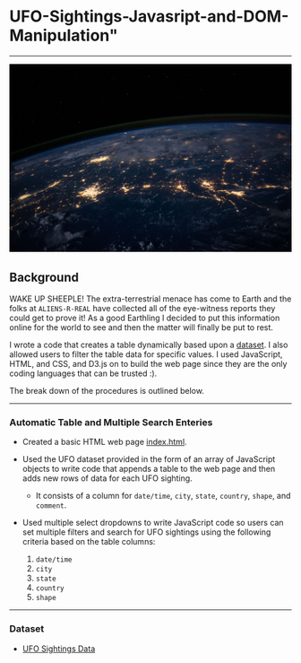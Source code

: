 # UFO-Sightings-Javasript-and-DOM-Manipulation"
- - -
![UFO-Sightings](static/images/nasa.jpg)
## Background

WAKE UP SHEEPLE! The extra-terrestrial menace has come to Earth and the folks at `ALIENS-R-REAL` have collected all of the eye-witness reports they could get to prove it! As a good Earthling I decided to put this information online for the world to see and then the matter will finally be put to rest.

I wrote a code that creates a table dynamically based upon a [dataset](static/js/data.js). I also allowed users to filter the table data for specific values. I used JavaScript, HTML, and CSS, and D3.js on to build the web page since they are the only coding languages that can be trusted :).

The break down of the procedures is outlined below.

- - -

### Automatic Table and Multiple Search Enteries

* Created a basic HTML web page [index.html](index.html).

* Used the UFO dataset provided in the form of an array of JavaScript objects to write code that appends a table to the web page and then adds new rows of data for each UFO sighting.

  * It consists of a column for `date/time`, `city`, `state`, `country`, `shape`, and `comment`.

* Used multiple select dropdowns to write JavaScript code so users can set multiple filters and search for UFO sightings using the following criteria based on the table columns:

  1. `date/time`
  2. `city`
  3. `state`
  4. `country`
  5. `shape`

- - -

### Dataset

* [UFO Sightings Data](static/js/data.js)

